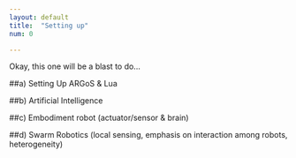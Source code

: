 ```yaml
---
layout: default
title:  "Setting up"
num: 0

---
```


Okay, this one will be a blast to do...


##a) Setting Up ARGoS & Lua
	
##b) Artificial Intelligence

##c) Embodiment
robot (actuator/sensor & brain)

##d) Swarm Robotics
(local sensing, emphasis on interaction among robots, heterogeneity)

